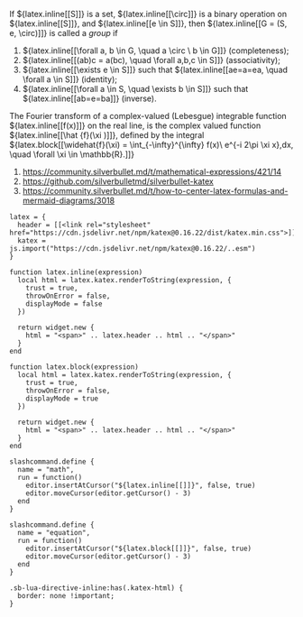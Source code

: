 
If ${latex.inline[[S]]} is a set, ${latex.inline[[\circ]]} is a binary operation on ${latex.inline[[S]]}, and ${latex.inline[[e \in S]]}, then ${latex.inline[[G = (S, e, \circ)]]} is called a *group* if

1. ${latex.inline[[\forall a, b \in G, \quad a \circ \ b \in G]]} (completeness);
2. ${latex.inline[[(ab)c = a(bc), \quad \forall a,b,c \in S]]} (associativity);
3. ${latex.inline[[\exists e \in S]]} such that ${latex.inline[[ae=a=ea, \quad \forall a \in S]]} (identity);
4. ${latex.inline[[\forall a \in S, \quad \exists b \in S]]} such that ${latex.inline[[ab=e=ba]]} (inverse).

The Fourier transform of a complex-valued (Lebesgue) integrable function ${latex.inline[[f(x)]]} on the real line, is the complex valued function ${latex.inline[[\hat {f}(\xi )]]}, defined by the integral
${latex.block[[\widehat{f}(\xi) = \int_{-\infty}^{\infty} f(x)\ e^{-i 2\pi \xi x}\,dx, \quad \forall \xi \in \mathbb{R}.]]}

1. https://community.silverbullet.md/t/mathematical-expressions/421/14
2. https://github.com/silverbulletmd/silverbullet-katex
3. https://community.silverbullet.md/t/how-to-center-latex-formulas-and-mermaid-diagrams/3018

```space-lua
latex = {
  header = [[<link rel="stylesheet" href="https://cdn.jsdelivr.net/npm/katex@0.16.22/dist/katex.min.css">]],
  katex = js.import("https://cdn.jsdelivr.net/npm/katex@0.16.22/..esm")
}

function latex.inline(expression)
  local html = latex.katex.renderToString(expression, {
    trust = true,
    throwOnError = false,
    displayMode = false
  })
  
  return widget.new {
    html = "<span>" .. latex.header .. html .. "</span>"
  }
end

function latex.block(expression)
  local html = latex.katex.renderToString(expression, {
    trust = true,
    throwOnError = false,
    displayMode = true
  })
  
  return widget.new {
    html = "<span>" .. latex.header .. html .. "</span>"
  }
end 

slashcommand.define {
  name = "math",
  run = function()
    editor.insertAtCursor("${latex.inline[[]]}", false, true)
    editor.moveCursor(editor.getCursor() - 3)
  end
}

slashcommand.define {
  name = "equation",
  run = function()
    editor.insertAtCursor("${latex.block[[]]}", false, true)
    editor.moveCursor(editor.getCursor() - 3)
  end
}
```

```space-style
.sb-lua-directive-inline:has(.katex-html) {
  border: none !important;
}
```
